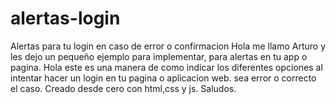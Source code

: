 # alertas-login
Alertas para tu login en caso de error o confirmacion
Hola me llamo Arturo y les dejo un pequeño ejemplo para implementar, para alertas en tu app o pagina.
Hola este es una manera de como indicar los diferentes opciones al intentar hacer un login en tu pagina o aplicacion web. sea error o correcto el caso.
Creado desde cero con html,css y js.
Saludos.
